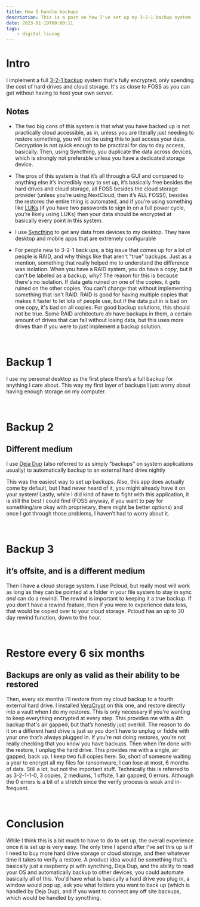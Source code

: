```yaml
---
title: How I handle backups
description: This is a post on how I've set up my 3-2-1 backup system.
date: 2023-01-19T00:00:11
tags:
    - digital living
---
```


# Intro

I implement a full [3-2-1 backup](https://www.veeam.com/blog/321-backup-rule.html) system that's fully encrypted, only spending the cost of hard drives and cloud storage. It's as close to FOSS as you can get without having to host your own server.

## Notes

* The two big cons of this system is that what you have backed up is not practically cloud accessible, as in, unless you are literally just needing to restore something, you will not be using this to just access your data. Decryption is not quick enough to be practical for day to day access, basically. Then, using Syncthing, you duplicate the data across devices, which is strongly not preferable unless you have a dedicated storage device.

* The pros of this system is that it’s all through a GUI and compared to anything else it’s incredibly easy to set up, it’s basically free besides the hard drives and cloud storage, all FOSS besides the cloud storage provider (unless you’re using NextCloud, then it’s ALL FOSS!), besides the restores the entire thing is automated, and if you’re using something like [LUKs](https://itsfoss.com/luks/) (if you have two passwords to sign in on a full power cycle, you’re likely using LUKs) then your data should be encrypted at basically every point in this system.

* I use [Syncthing](https://syncthing.net/) to get any data from devices to my desktop. They have desktop and mobile apps that are extremely configurable

* For people new to 3-2-1 back ups, a big issue that comes up for a lot of people is RAID, and why things like that aren't "true" backups. Just as a mention, something that really helped me to understand the difference was isolation. When you have a RAID system, you do have a *copy*, but it can't be labeled as a backup, why? The reason for this is because there's no isolation. If data gets ruined on one of the copies, it gets ruined on the other copies. You can't change that without implementing something that isn't RAID. RAID is good for having multiple copies that makes it faster to let lots of people use, but if the data put in is bad on one copy, it's bad on all copies. For good backup solutions, this should not be true. Some RAID architecture *do* have backups in them, a certain amount of drives that can fail without losing data, but this uses more drives than if you were to *just* implement a backup solution.

</br>

# Backup 1

I use my personal desktop as the first place there’s a full backup for anything I care about. This way my first layer of backups I just worry about having enough storage on my computer.

</br>

# Backup 2

## Different medium

I use [Deja Dup](https://apps.gnome.org/app/org.gnome.DejaDup/) (also referred to as simply “backups” on system applications usually) to automatically backup to an external hard drive nightly

This was the easiest way to set up backups. Also, this app does actually come by default, but I had never heard of it, you might already have it on your system! Lastly, while I did kind of have to fight with this application, it is still the best I could find (FOSS anyway, if you want to pay for something/are okay with proprietary, there might be better options) and once I got through those problems, I haven’t had to worry about it.

</br>

# Backup 3

## it’s offsite, and is a different medium

Then I have a cloud storage system. I use Pcloud, but really most will work as long as they can be pointed at a folder in your file system to stay in sync *and* can do a rewind. The rewind is important to keeping it a true backup. If you don't have a rewind feature, then if you were to experience data loss, that would be copied over to your cloud storage. Pcloud has an up to 30 day rewind function, down to the hour.

</br>

# Restore every 6 six months

## Backups are only as valid as their ability to be restored

Then, every six months I’ll restore from my cloud backup to a fourth external hard drive. I installed [VeraCrypt](https://www.veracrypt.fr/code/VeraCrypt/) on this one, and restore directly into a vault when I do my restores. This is only necessary if you're wanting to keep everything encrypted at every step. This provides me with a 4th backup that's air gapped, but that’s honestly just overkill. The reason to do it on a different hard drive is just so you don’t have to unplug or fiddle with your one that’s always plugged in. If you’re not doing restores, you’re not really checking that you know you have backups. Then when I’m done with the restore, I unplug the hard drive. This provides me with a single, air gapped, back up. I keep two full copies here. So, short of someone waiting a year to encrypt all my files for ransomware, I can lose at most, 6 months of data. Still a lot, but not the important stuff. Technically this is referred to as 3-2-1-1-0, 3 copies, 2 mediums, 1 offsite, 1 air gapped, 0 errors. Although the 0 errors is a bit of a stretch since the verify process is weak and in-frequent.

</br>

# Conclusion

While I think this is a bit much to have to do to set up, the overall experience once it is set up is very easy. The only time I spend after I've set this up is if I need to buy more hard drive storage or cloud storage, and then whatever time it takes to verify a restore.   A product idea would be something that's basically just a raspberry pi with syncthing, Deja Dup, and the ability to read your OS and automatically backup to other devices, you could automate basically all of this. You'd have what is basically a hard drive you plug in, a window would pop up, ask you what folders you want to back up (which is handled by Deja Dup), and if you want to connect any off site backups, which would be handled by syncthing.